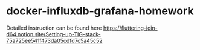 # docker-influxdb-grafana-homework

Detailed instruction can be found here https://fluttering-join-d64.notion.site/Setting-up-TIG-stack-75a725ee541f473da05cdfd7c5a45c52
